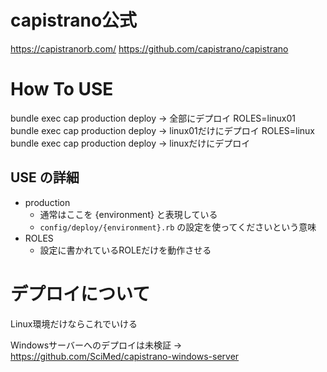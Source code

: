 # capistrano公式

https://capistranorb.com/
https://github.com/capistrano/capistrano

# How To USE

bundle exec cap production deploy -> 全部にデプロイ
ROLES=linux01 bundle exec cap production deploy -> linux01だけにデプロイ
ROLES=linux bundle exec cap production deploy -> linuxだけにデプロイ

## USE の詳細

+ production
   + 通常はここを {environment} と表現している
   + `config/deploy/{environment}.rb` の設定を使ってくださいという意味
+ ROLES
   + 設定に書かれているROLEだけを動作させる

# デプロイについて

Linux環境だけならこれでいける

Windowsサーバーへのデプロイは未検証
 -> https://github.com/SciMed/capistrano-windows-server
